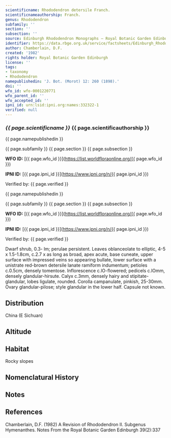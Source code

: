 ```yaml
---
scientificname: Rhododendron detersile Franch.
scientificnameauthorship: Franch.
genus: Rhododendron
subfamily: ''
section: ''
subsection: ''
source: Edinburgh Rhododendron Monographs – Royal Botanic Garden Edinburgh
identifier: https://data.rbge.org.uk/service/factsheets/Edinburgh_Rhododendron_Monographs.xhtml
author: Chamberlain, D.F.
created: '1982'
rights holder: Royal Botanic Garden Edinburgh
license: ''
tags:
- taxonomy
- Rhododendron
namepublishedin: 'J. Bot. (Morot) 12: 260 (1898).'
doi: ''
wfo_id: wfo-0001220771
wfo_parent_id: ''
wfo_accepted_id: ''
ipni_id: urn:lsid:ipni.org:names:332322-1
verified: null
---
```

### _{{ page.scientificname }}_ {{ page.scientificauthorship }}
 {{ page.namepublishedin }}

{{ page.subfamily }} {{ page.section }} {{ page.subsection }}

**WFO ID:** [{{ page.wfo_id }}](https://list.worldfloraonline.org/{{ page.wfo_id }})

**IPNI ID:** [{{ page.ipni_id }}](https://www.ipni.org/n/{{ page.ipni_id }})

Verified by: {{ page.verified }}

 {{ page.namepublishedin }}

{{ page.subfamily }} {{ page.section }} {{ page.subsection }}

**WFO ID:** [{{ page.wfo_id }}](https://list.worldfloraonline.org/{{ page.wfo_id }})

**IPNI ID:** [{{ page.ipni_id }}](https://www.ipni.org/n/{{ page.ipni_id }})

Verified by: {{ page.verified }}



Dwarf shrub, 0.3- lm; perulae persistent. Leaves oblanceolate to elliptic, 4-5 x 1.5-1.8cm, c.2.7 x as long as broad, apex acute, base cuneate, upper surface with impressed veins so appearing bullate, lower surface with a unistrate red-brown detersile lanate ramiform indumentum; petioles c.0.5cm, densely tomentose. Inflorescence c.lO-flowered; pedicels c.lOmm, densely glandular-hirsute. Calyx c.3mm, densely hairy and stipitate-glandular, lobes ligulate, rounded. Corolla campanulate, pinkish, 25-30mm. Ovary glandular-pilose; style glandular in the lower half. Capsule not known.

## Distribution
China (E Sichuan)

## Altitude


## Habitat
Rocky slopes

## Nomenclatural History

                       
## Notes


## References

Chamberlain, D.F. (1982) A Revision of Rhododendron II. Subgenus Hymenanthes. Notes From the Royal Botanic Garden Edinburgh 39(2):337
